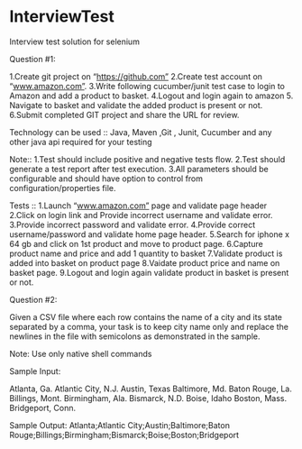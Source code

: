 # InterviewTest
Interview test solution for selenium

Question #1:

1.Create git project on “https://github.com”
2.Create test account on “www.amazon.com”.
3.Write following cucumber/junit test case to login to Amazon and add a product to basket.
4.Logout and login again to amazon
5. Navigate to basket and validate the added product is present or not.
6.Submit completed GIT project and share the URL for review.

Technology can be used ::
Java, Maven ,Git ,  Junit, Cucumber and any other java api required for your testing

 Note::
1.Test should include positive and negative tests flow.
2.Test should generate a test report after test execution.
3.All parameters should be configurable and should have option to control from configuration/properties file.
 

Tests ::
1.Launch “www.amazon.com” page and validate page header
2.Click on login link and Provide incorrect username and validate error.
3.Provide incorrect password and validate error.
4.Provide correct username/password and validate home page header.
5.Search for iphone x 64 gb and click on 1st product and move to product page.
6.Capture product name and price and add 1 quantity to basket
7.Validate product is added into basket on product page
8.Vaidate product price and name on basket page.
9.Logout and login again validate product in basket is present or not.


Question #2:

Given a CSV file where each row contains the name of a city and its state separated by a comma, 
your task is to keep city name only and replace the newlines in the file with semicolons as demonstrated in the sample.

Note: Use only native shell commands

Sample Input:

Atlanta, Ga.
Atlantic City, N.J.
Austin, Texas
Baltimore, Md.
Baton Rouge, La.
Billings, Mont.
Birmingham, Ala.
Bismarck, N.D.
Boise, Idaho
Boston, Mass.
Bridgeport, Conn.

Sample Output:
Atlanta;Atlantic City;Austin;Baltimore;Baton Rouge;Billings;Birmingham;Bismarck;Boise;Boston;Bridgeport
